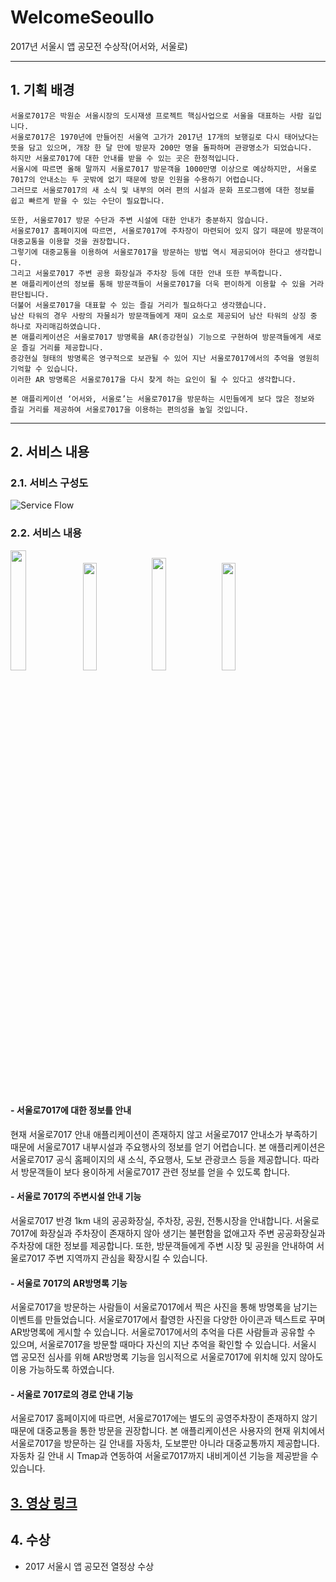 # WelcomeSeoullo
2017년 서울시 앱 공모전 수상작(어서와, 서울로)

---

## 1. 기획 배경
	서울로7017은 박원순 서울시장의 도시재생 프로젝트 핵심사업으로 서울을 대표하는 사람 길입니다.
	서울로7017은 1970년에 만들어진 서울역 고가가 2017년 17개의 보행길로 다시 태어났다는 뜻을 담고 있으며, 개장 한 달 만에 방문자 200만 명을 돌파하며 관광명소가 되었습니다. 
	하지만 서울로7017에 대한 안내를 받을 수 있는 곳은 한정적입니다.
	서울시에 따르면 올해 말까지 서울로7017 방문객을 1000만명 이상으로 예상하지만, 서울로7017의 안내소는 두 곳밖에 없기 때문에 방문 인원을 수용하기 어렵습니다.
	그러므로 서울로7017의 새 소식 및 내부의 여러 편의 시설과 문화 프로그램에 대한 정보를 쉽고 빠르게 받을 수 있는 수단이 필요합니다.

	또한, 서울로7017 방문 수단과 주변 시설에 대한 안내가 충분하지 않습니다.
	서울로7017 홈페이지에 따르면, 서울로7017에 주차장이 마련되어 있지 않기 때문에 방문객이 대중교통을 이용할 것을 권장합니다.
	그렇기에 대중교통을 이용하여 서울로7017을 방문하는 방법 역시 제공되어야 한다고 생각합니다.
	그리고 서울로7017 주변 공용 화장실과 주차장 등에 대한 안내 또한 부족합니다.
	본 애플리케이션의 정보를 통해 방문객들이 서울로7017을 더욱 편이하게 이용할 수 있을 거라 판단됩니다. 
	더불어 서울로7017을 대표할 수 있는 즐길 거리가 필요하다고 생각했습니다.
	남산 타워의 경우 사랑의 자물쇠가 방문객들에게 재미 요소로 제공되어 남산 타워의 상징 중 하나로 자리매김하였습니다.
	본 애플리케이션은 서울로7017 방명록을 AR(증강현실) 기능으로 구현하여 방문객들에게 새로운 즐길 거리를 제공합니다.
	증강현실 형태의 방명록은 영구적으로 보관될 수 있어 지난 서울로7017에서의 추억을 영원히 기억할 수 있습니다.
	이러한 AR 방명록은 서울로7017을 다시 찾게 하는 요인이 될 수 있다고 생각합니다.

	본 애플리케이션 ‘어서와, 서울로’는 서울로7017을 방문하는 시민들에게 보다 많은 정보와 즐길 거리를 제공하여 서울로7017을 이용하는 편의성을 높일 것입니다.

---
## 2. 서비스 내용
### 2.1. 서비스 구성도
![Service Flow](http://cfile23.uf.tistory.com/image/998E5A3359FF27E72149FD)

### 2.2. 서비스 내용

<img src="http://cfile3.uf.tistory.com/image/99AF9E3359FF2CE01BF35C" width="22.2%">

<img src="http://cfile10.uf.tistory.com/image/9925453359FF2CE110D986" width="21%">

<img src="http://cfile8.uf.tistory.com/image/99DCF83359FF2CE13111C1" width="21.5%">

<img src="http://cfile28.uf.tistory.com/image/996C613359FF2CE2231C95" width="21%">

#### - 서울로7017에 대한 정보를 안내
 현재 서울로7017 안내 애플리케이션이 존재하지 않고 서울로7017 안내소가 부족하기 때문에 서울로7017 내부시설과 주요행사의 정보를 얻기 어렵습니다.
본 애플리케이션은 서울로7017 공식 홈페이지의 새 소식, 주요행사, 도보 관광코스 등을 제공합니다.
따라서 방문객들이 보다 용이하게 서울로7017 관련 정보를 얻을 수 있도록 합니다.

#### - 서울로 7017의 주변시설 안내 기능
 서울로7017 반경 1km 내의 공공화장실, 주차장, 공원, 전통시장을 안내합니다.
서울로7017에 화장실과 주차장이 존재하지 않아 생기는 불편함을 없애고자 주변 공공화장실과 주차장에 대한 정보를 제공합니다.
또한, 방문객들에게 주변 시장 및 공원을 안내하여 서울로7017 주변 지역까지 관심을 확장시킬 수 있습니다.

#### - 서울로 7017의 AR방명록 기능
 서울로7017을 방문하는 사람들이 서울로7017에서 찍은 사진을 통해 방명록을 남기는 이벤트를 만들었습니다.
서울로7017에서 촬영한 사진을 다양한 아이콘과 텍스트로 꾸며 AR방명록에 게시할 수 있습니다.
서울로7017에서의 추억을 다른 사람들과 공유할 수 있으며, 서울로7017을 방문할 때마다 자신의 지난 추억을 확인할 수 있습니다.
서울시 앱 공모전 심사를 위해 AR방명록 기능을 임시적으로 서울로7017에 위치해 있지 않아도 이용 가능하도록 하였습니다.

#### - 서울로 7017로의 경로 안내 기능
 서울로7017 홈페이지에 따르면, 서울로7017에는 별도의 공영주차장이 존재하지 않기 때문에 대중교통을 통한 방문을 권장합니다.
본 애플리케이션은 사용자의 현재 위치에서 서울로7017을 방문하는 길 안내를 자동차, 도보뿐만 아니라 대중교통까지 제공합니다.
자동차 길 안내 시 Tmap과 연동하여 서울로7017까지 내비게이션 기능을 제공받을 수 있습니다.

## [3. 영상 링크](https://www.youtube.com/embed/3eRe8qF3iKg)

## 4. 수상
- 2017 서울시 앱 공모전 열정상 수상